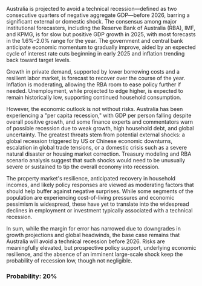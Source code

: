 Australia is projected to avoid a technical recession—defined as two consecutive quarters of negative aggregate GDP—before 2026, barring a significant external or domestic shock. The consensus among major institutional forecasters, including the Reserve Bank of Australia (RBA), IMF, and KPMG, is for slow but positive GDP growth in 2025, with most forecasts in the 1.6%–2.0% range for the year. The government and central bank anticipate economic momentum to gradually improve, aided by an expected cycle of interest rate cuts beginning in early 2025 and inflation trending back toward target levels.

Growth in private demand, supported by lower borrowing costs and a resilient labor market, is forecast to recover over the course of the year. Inflation is moderating, allowing the RBA room to ease policy further if needed. Unemployment, while projected to edge higher, is expected to remain historically low, supporting continued household consumption.

However, the economic outlook is not without risks. Australia has been experiencing a "per capita recession," with GDP per person falling despite overall positive growth, and some finance experts and commentators warn of possible recession due to weak growth, high household debt, and global uncertainty. The greatest threats stem from potential external shocks: a global recession triggered by US or Chinese economic downturns, escalation in global trade tensions, or a domestic crisis such as a severe natural disaster or housing market correction. Treasury modeling and RBA scenario analysis suggest that such shocks would need to be unusually severe or sustained to tip the overall economy into recession.

The property market's resilience, anticipated recovery in household incomes, and likely policy responses are viewed as moderating factors that should help buffer against negative surprises. While some segments of the population are experiencing cost-of-living pressures and economic pessimism is widespread, these have yet to translate into the widespread declines in employment or investment typically associated with a technical recession.

In sum, while the margin for error has narrowed due to downgrades in growth projections and global headwinds, the base case remains that Australia will avoid a technical recession before 2026. Risks are meaningfully elevated, but prospective policy support, underlying economic resilience, and the absence of an imminent large-scale shock keep the probability of recession low, though not negligible.

### Probability: 20%